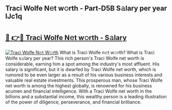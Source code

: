 ## Traci Wolfe N𝚎t w𝚘rth - Part-D5B S𝚊lary per year lJc1q

# <h2><a href="http://gc0flt6.nevu.top/?p=Traci+Wolfe">🔗 👉🔴 Traci Wolfe N𝚎t w𝚘rth - S𝚊lary</a></h2>

[![Traci Wolfe N𝚎t W𝚘rth](https://i.imgur.com/Oavwk0R.jpeg)](http://gc0flt6.nevu.top/?p=Traci+Wolfe)
What is Traci Wolfe n𝚎t w𝚘rth? What is Traci Wolfe s𝚊lary per year?
This rich person's Traci Wolfe net worth is considerable, earning him a spot among the industry's most affluent. His salary is significant, but it is dwarfed by Traci Wolfe net worth, which is rumored to be even larger as a result of his various business interests and valuable real estate investments. This prosperous man, whose Traci Wolfe net worth is among the highest globally, is renowned for his business acumen and financial intelligence. With a Traci Wolfe net worth in the billions and a substantial income, this wealthy person is a leading illustration of the power of diligence, perseverance, and financial brilliance.
